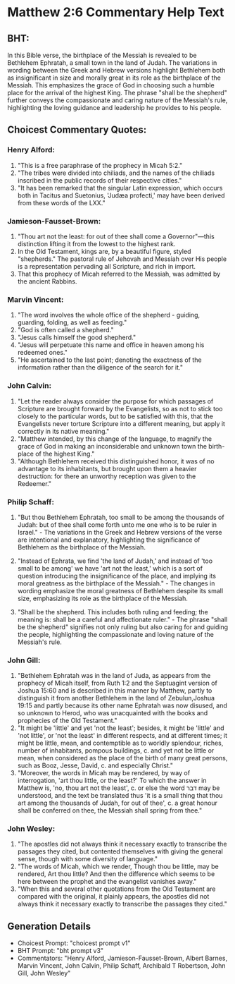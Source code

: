 # Matthew 2:6 Commentary Help Text

## BHT:
In this Bible verse, the birthplace of the Messiah is revealed to be Bethlehem Ephratah, a small town in the land of Judah. The variations in wording between the Greek and Hebrew versions highlight Bethlehem both as insignificant in size and morally great in its role as the birthplace of the Messiah. This emphasizes the grace of God in choosing such a humble place for the arrival of the highest King. The phrase "shall be the shepherd" further conveys the compassionate and caring nature of the Messiah's rule, highlighting the loving guidance and leadership he provides to his people.

## Choicest Commentary Quotes:
### Henry Alford:
1. "This is a free paraphrase of the prophecy in Micah 5:2."
2. "The tribes were divided into chiliads, and the names of the chiliads inscribed in the public records of their respective cities."
3. "It has been remarked that the singular Latin expression, which occurs both in Tacitus and Suetonius, 'Judæa profecti,' may have been derived from these words of the LXX."

### Jamieson-Fausset-Brown:
1. "Thou art not the least: for out of thee shall come a Governor"—this distinction lifting it from the lowest to the highest rank.
2. In the Old Testament, kings are, by a beautiful figure, styled "shepherds." The pastoral rule of Jehovah and Messiah over His people is a representation pervading all Scripture, and rich in import.
3. That this prophecy of Micah referred to the Messiah, was admitted by the ancient Rabbins.

### Marvin Vincent:
1. "The word involves the whole office of the shepherd - guiding, guarding, folding, as well as feeding."
2. "God is often called a shepherd."
3. "Jesus calls himself the good shepherd."
4. "Jesus will perpetuate this name and office in heaven among his redeemed ones."
5. "He ascertained to the last point; denoting the exactness of the information rather than the diligence of the search for it."

### John Calvin:
1. "Let the reader always consider the purpose for which passages of Scripture are brought forward by the Evangelists, so as not to stick too closely to the particular words, but to be satisfied with this, that the Evangelists never torture Scripture into a different meaning, but apply it correctly in its native meaning."
2. "Matthew intended, by this change of the language, to magnify the grace of God in making an inconsiderable and unknown town the birth-place of the highest King."
3. "Although Bethlehem received this distinguished honor, it was of no advantage to its inhabitants, but brought upon them a heavier destruction: for there an unworthy reception was given to the Redeemer."

### Philip Schaff:
1. "But thou Bethlehem Ephratah, too small to be among the thousands of Judah: but of thee shall come forth unto me one who is to be ruler in Israel." - The variations in the Greek and Hebrew versions of the verse are intentional and explanatory, highlighting the significance of Bethlehem as the birthplace of the Messiah.

2. "Instead of Ephrata, we find 'the land of Judah,' and instead of 'too small to be among' we have 'art not the least,' which is a sort of question introducing the insignificance of the place, and implying its moral greatness as the birthplace of the Messiah." - The changes in wording emphasize the moral greatness of Bethlehem despite its small size, emphasizing its role as the birthplace of the Messiah.

3. "Shall be the shepherd. This includes both ruling and feeding; the meaning is: shall be a careful and affectionate ruler." - The phrase "shall be the shepherd" signifies not only ruling but also caring for and guiding the people, highlighting the compassionate and loving nature of the Messiah's rule.

### John Gill:
1. "Bethlehem Ephratah was in the land of Juda, as appears from the prophecy of Micah itself, from Ruth 1:2 and the Septuagint version of Joshua 15:60 and is described in this manner by Matthew, partly to distinguish it from another Bethlehem in the land of Zebulun,Joshua 19:15 and partly because its other name Ephratah was now disused, and so unknown to Herod, who was unacquainted with the books and prophecies of the Old Testament."
2. "It might be 'little' and yet 'not the least'; besides, it might be 'little' and 'not little', or 'not the least' in different respects, and at different times; it might be little, mean, and contemptible as to worldly splendour, riches, number of inhabitants, pompous buildings, c. and yet not be little or mean, when considered as the place of the birth of many great persons, such as Booz, Jesse, David, c. and especially Christ."
3. "Moreover, the words in Micah may be rendered, by way of interrogation, 'art thou little, or the least?' To which the answer in Matthew is, 'no, thou art not the least', c. or else the word דבר may be understood, and the text be translated thus 'it is a small thing that thou art among the thousands of Judah, for out of thee', c. a great honour shall be conferred on thee, the Messiah shall spring from thee."

### John Wesley:
1. "The apostles did not always think it necessary exactly to transcribe the passages they cited, but contented themselves with giving the general sense, though with some diversity of language."
2. "The words of Micah, which we render, Though thou be little, may be rendered, Art thou little? And then the difference which seems to be here between the prophet and the evangelist vanishes away."
3. "When this and several other quotations from the Old Testament are compared with the original, it plainly appears, the apostles did not always think it necessary exactly to transcribe the passages they cited."


## Generation Details
- Choicest Prompt: "choicest prompt v1"
- BHT Prompt: "bht prompt v3"
- Commentators: "Henry Alford, Jamieson-Fausset-Brown, Albert Barnes, Marvin Vincent, John Calvin, Philip Schaff, Archibald T Robertson, John Gill, John Wesley"
